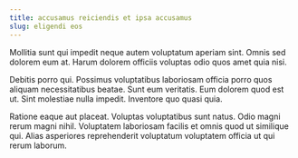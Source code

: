 ```yaml
---
title: accusamus reiciendis et ipsa accusamus
slug: eligendi eos
---
```


Mollitia sunt qui impedit neque autem voluptatum aperiam sint. Omnis sed dolorem eum at. Harum dolorem officiis voluptas odio quos amet quia nisi.

Debitis porro qui. Possimus voluptatibus laboriosam officia porro quos aliquam necessitatibus beatae. Sunt eum veritatis. Eum dolorem quod est ut. Sint molestiae nulla impedit. Inventore quo quasi quia.

Ratione eaque aut placeat. Voluptas voluptatibus sunt natus. Odio magni rerum magni nihil. Voluptatem laboriosam facilis et omnis quod ut similique qui. Alias asperiores reprehenderit voluptatum voluptatem officia ut qui rerum laborum.
